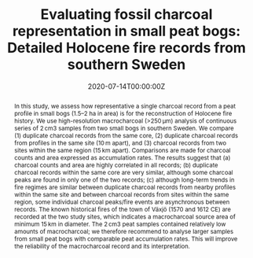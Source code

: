 ---
abstract: In this study, we assess how representative a single charcoal record from a peat profile in small bogs (1.5–2 ha in area) is for the reconstruction of Holocene fire history. We use high-resolution macrocharcoal (>250 μm) analysis of continuous series of 2 cm3 samples from two small bogs in southern Sweden. We compare (1) duplicate charcoal records from the same core, (2) duplicate charcoal records from profiles in the same site (10 m apart), and (3) charcoal records from two sites within the same region (15 km apart). Comparisons are made for charcoal counts and area expressed as accumulation rates. The results suggest that (a) charcoal counts and area are highly correlated in all records; (b) duplicate charcoal records within the same core are very similar, although some charcoal peaks are found in only one of the two records; (c) although long-term trends in fire regimes are similar between duplicate charcoal records from nearby profiles within the same site and between charcoal records from sites within the same region, some individual charcoal peaks/fire events are asynchronous between records. The known historical fires of the town of Växjö (1570 and 1612 CE) are recorded at the two study sites, which indicates a macrocharcoal source area of minimum 15 km in diameter. The 2 cm3 peat samples contained relatively low amounts of macrocharcoal; we therefore recommend to analyse larger samples from small peat bogs with comparable peat accumulation rates. This will improve the reliability of the macrocharcoal record and its interpretation.
authors:
- Quai.Yu Cui
- Marie-José Gaillard
- Boris Vannière
- Daniele Colombaroli
- Geoffrey Lemdahl
- Fredrik Olsson
- admin
- Yan Zhao
date: "2020-07-14T00:00:00Z"
doi: "https://doi.org/10.1177/0959683620941069"
publication: "*The Holocene*"
publication_types:
- "2"
publishDate: "2020-07-14T00:00:00Z"
summary: In this study, we assess how representative a single charcoal record from a peat profile in small bogs (1.5–2 ha in area) is for the reconstruction of Holocene fire history. 

tags:
- Palaeoecology

title: 'Evaluating fossil charcoal representation in small peat bogs: Detailed Holocene fire records from southern Sweden'
url_pdf: https://www.dropbox.com/s/fyhcou9trj060yq/2020_The_Holocene.pdf?dl=1
---